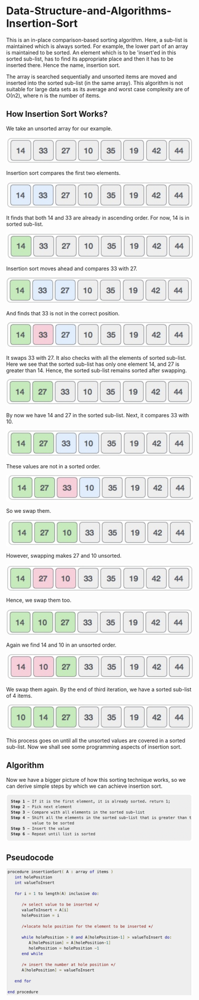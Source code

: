 # Data-Structure-and-Algorithms-Insertion-Sort

This is an in-place comparison-based sorting algorithm. Here, a sub-list is maintained which is always sorted. For example, the lower part of an array is maintained to be sorted. An element which is to be 'insert'ed in this sorted sub-list, has to find its appropriate place and then it has to be inserted there. Hence the name, insertion sort.

The array is searched sequentially and unsorted items are moved and inserted into the sorted sub-list (in the same array). This algorithm is not suitable for large data sets as its average and worst case complexity are of Ο(n2), where n is the number of items.

## How Insertion Sort Works?

We take an unsorted array for our example.

![](./assests/picture1.png)

Insertion sort compares the first two elements.

![](./assests/picture2.png)

It finds that both 14 and 33 are already in ascending order. For now, 14 is in sorted sub-list.

![](./assests/picture3.png)

Insertion sort moves ahead and compares 33 with 27.

![](./assests/picture4.png)

And finds that 33 is not in the correct position.

![](./assests/picture5.png)

It swaps 33 with 27. It also checks with all the elements of sorted sub-list. Here we see that the sorted sub-list has only one element 14, and 27 is greater than 14. Hence, the sorted sub-list remains sorted after swapping.

![](./assests/picture6.png)

By now we have 14 and 27 in the sorted sub-list. Next, it compares 33 with 10.

![](./assests/picture7.png)

These values are not in a sorted order.

![](./assests/picture8.png)

So we swap them.

![](./assests/picture9.png)

However, swapping makes 27 and 10 unsorted.

![](./assests/picture10.png)

Hence, we swap them too.

![](./assests/picture11.png)

Again we find 14 and 10 in an unsorted order.

![](./assests/picture12.png)

We swap them again. By the end of third iteration, we have a sorted sub-list of 4 items.

![](./assests/picture13.png)

This process goes on until all the unsorted values are covered in a sorted sub-list. Now we shall see some programming aspects of insertion sort.

## Algorithm

Now we have a bigger picture of how this sorting technique works, so we can derive simple steps by which we can achieve insertion sort.

![](./assests/picture14.png)

## Pseudocode

![](./assests/picture15.png)





